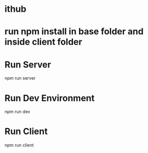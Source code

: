 # ithub

# run npm install in base folder and inside client folder

# Run Server
npm run server

# Run Dev Environment
npm run dev

# Run Client
npm run client
